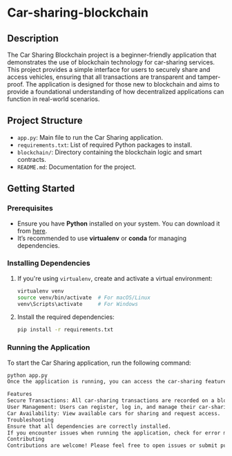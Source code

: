 # Car-sharing-blockchain

## Description

The Car Sharing Blockchain project is a beginner-friendly application that demonstrates the use of blockchain technology for car-sharing services. This project provides a simple interface for users to securely share and access vehicles, ensuring that all transactions are transparent and tamper-proof. The application is designed for those new to blockchain and aims to provide a foundational understanding of how decentralized applications can function in real-world scenarios.

## Project Structure

- `app.py`: Main file to run the Car Sharing application.
- `requirements.txt`: List of required Python packages to install.
- `blockchain/`: Directory containing the blockchain logic and smart contracts.
- `README.md`: Documentation for the project.

## Getting Started

### Prerequisites

- Ensure you have **Python** installed on your system. You can download it from [here](https://www.python.org/downloads/).
- It’s recommended to use **virtualenv** or **conda** for managing dependencies.

### Installing Dependencies

1. If you're using `virtualenv`, create and activate a virtual environment:
    ```bash
    virtualenv venv
    source venv/bin/activate  # For macOS/Linux
    venv\Scripts\activate     # For Windows
    ```

2. Install the required dependencies:
    ```bash
    pip install -r requirements.txt
    ```

### Running the Application

To start the Car Sharing application, run the following command:
```bash
python app.py
Once the application is running, you can access the car-sharing features through your web browser.

Features
Secure Transactions: All car-sharing transactions are recorded on a blockchain, ensuring security and transparency.
User Management: Users can register, log in, and manage their car-sharing preferences.
Car Availability: View available cars for sharing and request access.
Troubleshooting
Ensure that all dependencies are correctly installed.
If you encounter issues when running the application, check for error messages in the console for guidance.
Contributing
Contributions are welcome! Please feel free to open issues or submit pull requests. When contributing, ensure that your code follows the project's guidelines.
